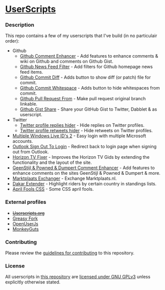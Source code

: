 [UserScripts](https://github.com/jerone/UserScripts)
===========

### Description

This repo contains a few of my userscripts that I've build (in no particulair order):

* Github
    * [Github Comment Enhancer](https://github.com/jerone/UserScripts/tree/master/Github_Comment_Enhancer) - Add features to enhance comments & wiki on Github and comments on Github Gist.
    * [Github News Feed Filter](https://github.com/jerone/UserScripts/tree/master/Github_News_Feed_Filter) - Add filters for Github homepage news feed items.
    * [Github Commit Diff](https://github.com/jerone/UserScripts/tree/master/Github_Commit_Diff) - Adds button to show diff (or patch) file for commit.
    * [Github Commit Whitespace](https://github.com/jerone/UserScripts/tree/master/Github_Commit_Whitespace) - Adds button to hide whitespaces from commit.
    * [Github Pull Request From](https://github.com/jerone/UserScripts/tree/master/Github_Pull_Request_From) - Make pull request original branch linkable.
    * [Github Gist Share](https://github.com/jerone/UserScripts/tree/master/Github_Gist_Share) - Share your GitHub Gist to Twitter, Dabblet & as userscript.
* Twitter
    * [Twitter profile replies hider](https://github.com/jerone/UserScripts/tree/master/Twitter_profile_replies_hider) - Hide replies on Twitter profiles.
    * [Twitter profile retweets hider](https://github.com/jerone/UserScripts/tree/master/Twitter_profile_retweets_hider) - Hide retweets on Twitter profiles.
* [Multiple Windows Live ID's 2](https://github.com/jerone/UserScripts/tree/master/Multiple_Windows_Live_IDs_2) - Easy login with multiple Microsoft accounts.
* [Outlook Sign Out To Login](https://github.com/jerone/UserScripts/tree/master/Outlook_Sign_Out_To_Login) - Redirect back to login page when signing out from Outlook.
* [Horizon TV Fixer](https://github.com/jerone/UserScripts/tree/master/Horizon_TV_Fixer) - Improves the Horizon TV Gids by extending the functionality and the layout of the site.
* [GeenStijl & Powned & Dumpert Comment Enhancer](https://github.com/jerone/UserScripts/tree/master/GeenStijl_Powned_Dumpert_Comment_Enhancer) - Add features to enhance comments on the sites GeenStijl & Powned & Dumpert & more.
* [Marktplaats Exchanger](https://github.com/jerone/UserScripts/tree/master/Marktplaats_Exchanger) - Exchange Marktplaats.nl.
* [Dakar Extender](https://github.com/jerone/UserScripts/tree/master/Dakar_Extender) - Highlight riders by certain country in standings lists.
* [April Fools CSS](https://github.com/jerone/UserScripts/tree/master/April_Fools_CSS) - Some CSS april fools.

### External profiles

* ~~[Userscripts.org](http://userscripts.org:8080/users/jerone)~~
* [Greasy Fork](https://greasyfork.org/users/15)
* [OpenUserJs](https://openuserjs.org/users/jerone)
* [MonkeyGuts](https://monkeyguts.com/author.php?un=jerone)

### Contributing

Please review the [guidelines for contributing](https://github.com/jerone/UserScripts/blob/master/CONTRIBUTING.md) to this repository.

### License

All userscripts in [this repository](https://github.com/jerone/UserScripts) are [licensed under GNU GPLv3](https://github.com/jerone/UserScripts/blob/master/LICENSE.txt) unless explicitly otherwise stated.
